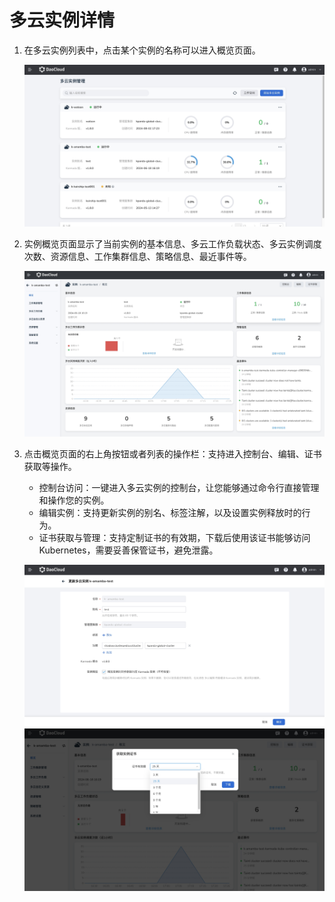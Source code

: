 # 多云实例详情

1. 在多云实例列表中，点击某个实例的名称可以进入概览页面。

    ![instance](../images/table.png)

2. 实例概览页面显示了当前实例的基本信息、多云工作负载状态、多云实例调度次数、资源信息、工作集群信息、策略信息、最近事件等。

    ![instance](../images/instance-detail.png)

3. 点击概览页面的右上角按钮或者列表的操作栏：支持进入控制台、编辑、证书获取等操作。
   
   - 控制台访问：一键进入多云实例的控制台，让您能够通过命令行直接管理和操作您的实例。
   - 编辑实例：支持更新实例的别名、标签注解，以及设置实例释放时的行为。
   - 证书获取与管理：支持定制证书的有效期，下载后使用该证书能够访问 Kubernetes，需要妥善保管证书，避免泄露。

    ![instance](../images/instance-edit.png)
    ![instance](../images/certificate.png)

